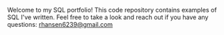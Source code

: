 Welcome to my SQL portfolio! This code repository contains examples of SQL I've written. Feel free to take a look and reach out if you have any questions:
rhansen6239@gmail.com
